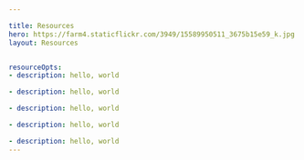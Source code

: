 ```yaml
---

title: Resources
hero: https://farm4.staticflickr.com/3949/15589950511_3675b15e59_k.jpg
layout: Resources


resourceOpts:
- description: hello, world

- description: hello, world

- description: hello, world

- description: hello, world

- description: hello, world
---
```

